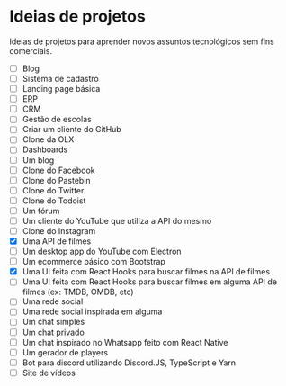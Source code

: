 # Ideias de projetos

Ideias de projetos para aprender novos assuntos tecnológicos sem fins comerciais.

- [ ] Blog
- [ ] Sistema de cadastro
- [ ] Landing page básica
- [ ] ERP
- [ ] CRM
- [ ] Gestão de escolas
- [ ] Criar um cliente do GitHub
- [ ] Clone da OLX
- [ ] Dashboards
- [ ] Um blog
- [ ] Clone do Facebook
- [ ] Clone do Pastebin
- [ ] Clone do Twitter
- [ ] Clone do Todoist
- [ ] Um fórum
- [ ] Um cliente do YouTube que utiliza a API do mesmo
- [ ] Clone do Instagram
- [x] Uma API de filmes
- [ ] Um desktop app do YouTube com Electron
- [ ] Um ecommerce básico com Bootstrap
- [x] Uma UI feita com React Hooks para buscar filmes na API de filmes
- [ ] Uma UI feita com React Hooks para buscar filmes em alguma API de filmes (ex: TMDB, OMDB, etc)
- [ ] Uma rede social
- [ ] Uma rede social inspirada em alguma
- [ ] Um chat simples
- [ ] Um chat privado
- [ ] Um chat inspirado no Whatsapp feito com React Native
- [ ] Um gerador de players
- [ ] Bot para discord utilizando Discord.JS, TypeScript e Yarn
- [ ] Site de vídeos
